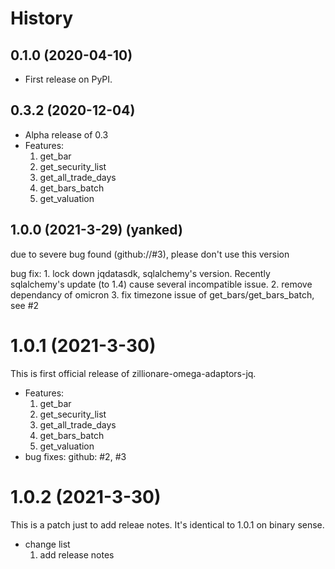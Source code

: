 # History

## 0.1.0 (2020-04-10)

* First release on PyPI.

## 0.3.2 (2020-12-04)

* Alpha release of 0.3
* Features:
    1. get_bar
    2. get_security_list
    3. get_all_trade_days
    4. get_bars_batch
    5. get_valuation

## 1.0.0 (2021-3-29) (yanked)

due to severe bug found (github://#3), please don't use this version

bug fix:
    1. lock down jqdatasdk, sqlalchemy's version. Recently sqlalchemy's update (to 1.4) cause several incompatible issue.
    2. remove dependancy of omicron
    3. fix timezone issue of get_bars/get_bars_batch, see #2

# 1.0.1 (2021-3-30)

This is first official release of zillionare-omega-adaptors-jq.

* Features:
    1. get_bar
    2. get_security_list
    3. get_all_trade_days
    4. get_bars_batch
    5. get_valuation
 * bug fixes:
    github: #2, #3

# 1.0.2 (2021-3-30)

This is a patch just to add releae notes. It's identical to 1.0.1 on binary sense.
* change list
    1. add release notes